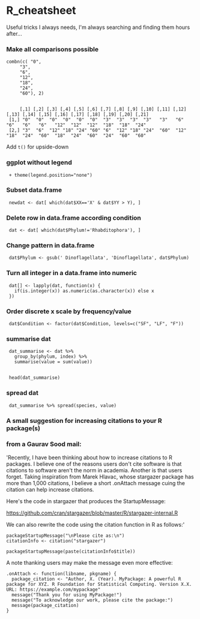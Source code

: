 # R_cheatsheet
 Useful tricks I always needs, I'm always searching and finding them hours after...

### Make all comparisons possible

    combn(c( "0",
         "3",
         "6",
         "12",
         "18",
         "24",
         "60"), 2)

    
         [,1] [,2] [,3] [,4] [,5] [,6] [,7] [,8] [,9] [,10] [,11] [,12] [,13] [,14] [,15] [,16] [,17] [,18] [,19] [,20] [,21]
     [1,] "0"  "0"  "0"  "0"  "0"  "0"  "3"  "3"  "3"  "3"   "3"   "6"   "6"   "6"   "6"   "12"  "12"  "12"  "18"  "18"  "24" 
     [2,] "3"  "6"  "12" "18" "24" "60" "6"  "12" "18" "24"  "60"  "12"  "18"  "24"  "60"  "18"  "24"  "60"  "24"  "60"  "60" 
     
Add `t()` for upside-down      
     
     
### ggplot without legend

     + theme(legend.position="none")

### Subset data.frame

     newdat <- dat[ which(dat$XX=='X' & dat$YY > Y), ]


### Delete row in data.frame according condition

     dat <- dat[ which(dat$Phylum!='Rhabditophora'), ]
  
### Change pattern in data.frame

     dat$Phylum <- gsub(' Dinoflagellata', 'Dinoflagellata', dat$Phylum)

### Turn all integer in a data.frame into numeric

     dat[] <- lapply(dat, function(x) {
       if(is.integer(x)) as.numeric(as.character(x)) else x
     })
     
### Order discrete x scale by frequency/value 

     dat$Condition <- factor(dat$Condition, levels=c("SF", "LF", "F"))
     
     
     
     
### summarise dat
     dat_summarise <- dat %>% 
       group_by(phylum, index) %>% 
       summarise(value = sum(value))
 

     head(dat_summarise)

### spread dat

     dat_summarise %>% spread(species, value)


### A small suggestion for increasing citations to your R package(s)
### from a Gaurav Sood mail:      

'Recently, I have been thinking about how to increase citations to R packages. I believe one of the reasons users don't cite software is that citations to software aren't the norm in academia. Another is that users forget. Taking inspiration from Marek Hlavac, whose stargazer package has more than 1,000 citations, I believe a short .onAttach message cuing the citation can help increase citations.  

Here's the code in stargazer that produces the StartupMessage:

https://github.com/cran/stargazer/blob/master/R/stargazer-internal.R

We can also rewrite the code using the citation function in R as follows:'

```
packageStartupMessage("\nPlease cite as:\n")
citationInfo <- citation("stargazer")
  
packageStartupMessage(paste(citationInfo$title))
```

A note thanking users may make the message even more effective: 

```
.onAttach <- function(libname, pkgname) {
  package_citation <- "Author, X. (Year). MyPackage: A powerful R package for XYZ. R Foundation for Statistical Computing. Version X.X. URL: https://example.com/mypackage"
  message("Thank you for using MyPackage!")
  message("To acknowledge our work, please cite the package:")
  message(package_citation)
}

```
